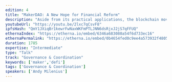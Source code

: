```yaml
---
edition: 4
title: "MakerDAO: A New Hope for Financial Reform"
description: "Aside from its practical applications, the blockchain movement can be seen as a populist response to the lack of meaningful reform within the financial sector since the crisis of 2008. This is the sentiment that was famously captured by the indignant inscription on the Bitcoin genesis block: “The Times 03/Jan/2009 Chancellor on brink of second bailout for banks.”  At MakerDAO we believe that by adding the key feature of stabilization, Dai fully realizes Satoshi Nakamoto's vision of a peer-to-peer electronic cash system. To do this, we have borrowed many different ideas from traditional finance and in the process created a truly holistic foundation for a more rational financial system. In this talk we will dive deep on the philosophical similarities and differences between MakerDAO and the world of traditional finance. We will discuss how MakerDAO represents significant reform of the global financial system by better aligning its incentives and radically increasing its transparency."
youtubeUrl: "https://youtu.be/2lxc7qCsvF8"
ipfsHash: "QmY1JXiqBr1kewrFwNaxWKFmPTLJNN6dsRjxJ2jS7qFFUQ"
ethernaIndex: "https://etherna.io/embed/6346a683080a54f6d733ec16"
ethernaPermalink: "https://etherna.io/embed/0b4654fed0c9ee4a573932f48053caf6228e80e98d3afeac791dfb0727a271a3"
duration: 1785
expertise: "Intermediate"
type: "Talk"
track: "Governance & Coordination"
keywords: ['maker','defi']
tags: ['Governance & Coordination']
speakers: ['Andy Milenius']
---
```

